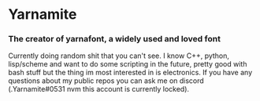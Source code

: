 # **Yarnamite**
### The creator of yarnafont, a widely used and loved font

Currently doing random shit that you can't see.
I know C++, python, lisp/scheme and want to do some scripting in the future, pretty good with bash stuff but the thing im most interested in is electronics.
If you have any questions about my public repos you can ask me on discord (.Yarnamite#0531 nvm this account is currently locked).

